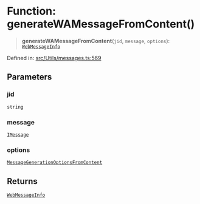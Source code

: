 # Function: generateWAMessageFromContent()

> **generateWAMessageFromContent**(`jid`, `message`, `options`): [`WebMessageInfo`](../namespaces/proto/classes/WebMessageInfo.md)

Defined in: [src/Utils/messages.ts:569](https://github.com/Fokusdotid/bail/blob/043003e0dc220c8f52aef36f90c7026f3a192427/src/Utils/messages.ts#L569)

## Parameters

### jid

`string`

### message

[`IMessage`](../namespaces/proto/interfaces/IMessage.md)

### options

[`MessageGenerationOptionsFromContent`](../type-aliases/MessageGenerationOptionsFromContent.md)

## Returns

[`WebMessageInfo`](../namespaces/proto/classes/WebMessageInfo.md)
